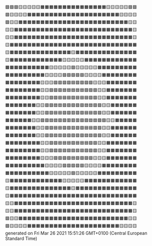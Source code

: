 🟩🟩🟩🟨🟨🟨🟨🟨🟧🟧🟧🟧🟧🟧🟧🟧🟧🟧🟧🟧🟧🟧🟧🟨🟨🟨🟨🟨🟩🟩  
🟩🟨🟨🟨🟨🟧🟧🟧🟧🟧🟧🟧🟧🟧🟧🟧🟧🟧🟧🟧🟧🟧🟧🟧🟧🟧🟨🟨🟨🟨  
🟩🟨🟨🟧🟧🟧🟧🟧🟧🟧🟧🟧🟧🟧🟧🟧🟧🟧🟧🟧🟧🟧🟧🟧🟧🟧🟧🟧🟨🟨  
🟨🟨🟧🟧🟧🟧🟧🟧🟧🟧🟧🟧🟧🟧🟧🟧🟧🟧🟧🟧🟧🟧🟧🟧🟧🟧🟧🟧🟧🟨  
🟨🟨🟧🟧🟧🟧🟧🟧🟧🟧🟧🟧🟧🟧🟧🟧🟧🟧🟧🟧🟧🟧🟧🟧🟧🟧🟧🟧🟧🟨  
🟨🟧🟧🟧🟧🟧🟧🟧🟧🟧🟧🟧🟧🟧🟧🟧🟧🟧🟧🟧🟧🟧🟧🟧🟧🟧🟧🟧🟧🟧  
🟨🟧🟧🟧🟧🟧🟧🟧🟧🟧🟧🟧🟧🟧🟧🟨🟧🟧🟧🟧🟧🟧🟧🟧🟧🟧🟧🟧🟧🟧  
🟨🟧🟧🟧🟧🟧🟧🟧🟧🟧🟧🟧🟧🟨🟨🟨🟨🟨🟧🟧🟧🟧🟧🟧🟧🟧🟧🟧🟧🟧  
🟧🟧🟧🟧🟧🟧🟧🟧🟧🟧🟨🟨🟨🟨🟨🟩🟨🟨🟨🟨🟨🟧🟧🟧🟧🟧🟧🟧🟧🟧  
🟧🟧🟧🟧🟧🟧🟧🟧🟧🟨🟨🟨🟨🟩🟩🟩🟩🟩🟨🟨🟨🟨🟧🟧🟧🟧🟧🟧🟧🟧  
🟧🟧🟧🟧🟧🟧🟧🟧🟨🟨🟨🟩🟩🟩🟩🟦🟩🟩🟩🟩🟨🟨🟨🟧🟧🟧🟧🟧🟧🟧  
🟧🟧🟧🟧🟧🟧🟧🟧🟨🟨🟩🟩🟩🟦🟦🟦🟦🟦🟩🟩🟩🟨🟨🟧🟧🟧🟧🟧🟧🟧  
🟧🟧🟧🟧🟧🟧🟧🟧🟨🟨🟩🟩🟦🟦🟦🟪🟦🟦🟦🟩🟩🟨🟨🟧🟧🟧🟧🟧🟧🟧  
🟧🟧🟧🟧🟧🟧🟧🟨🟨🟩🟩🟦🟦🟪🟪🟪🟪🟪🟦🟦🟩🟩🟨🟨🟧🟧🟧🟧🟧🟧  
🟧🟧🟧🟧🟧🟧🟧🟨🟨🟩🟩🟦🟦🟪🟪🟥🟪🟪🟦🟦🟩🟩🟨🟨🟧🟧🟧🟧🟧🟧  
🟧🟧🟧🟧🟧🟧🟨🟨🟩🟩🟦🟦🟪🟪🟥🟥🟥🟪🟪🟦🟦🟩🟩🟨🟨🟧🟧🟧🟧🟧  
🟧🟧🟧🟧🟧🟧🟧🟨🟨🟩🟩🟦🟦🟪🟪🟥🟪🟪🟦🟦🟩🟩🟨🟨🟧🟧🟧🟧🟧🟧  
🟧🟧🟧🟧🟧🟧🟧🟨🟨🟩🟩🟦🟦🟪🟪🟪🟪🟪🟦🟦🟩🟩🟨🟨🟧🟧🟧🟧🟧🟧  
🟧🟧🟧🟧🟧🟧🟧🟧🟨🟨🟩🟩🟦🟦🟦🟪🟦🟦🟦🟩🟩🟨🟨🟧🟧🟧🟧🟧🟧🟧  
🟧🟧🟧🟧🟧🟧🟧🟧🟨🟨🟩🟩🟩🟦🟦🟦🟦🟦🟩🟩🟩🟨🟨🟧🟧🟧🟧🟧🟧🟧  
🟧🟧🟧🟧🟧🟧🟧🟧🟨🟨🟨🟩🟩🟩🟩🟦🟩🟩🟩🟩🟨🟨🟨🟧🟧🟧🟧🟧🟧🟧  
🟧🟧🟧🟧🟧🟧🟧🟧🟧🟨🟨🟨🟨🟩🟩🟩🟩🟩🟨🟨🟨🟨🟧🟧🟧🟧🟧🟧🟧🟧  
🟧🟧🟧🟧🟧🟧🟧🟧🟧🟧🟨🟨🟨🟨🟨🟩🟨🟨🟨🟨🟨🟧🟧🟧🟧🟧🟧🟧🟧🟧  
🟨🟧🟧🟧🟧🟧🟧🟧🟧🟧🟧🟧🟧🟨🟨🟨🟨🟨🟧🟧🟧🟧🟧🟧🟧🟧🟧🟧🟧🟧  
🟨🟧🟧🟧🟧🟧🟧🟧🟧🟧🟧🟧🟧🟧🟧🟨🟧🟧🟧🟧🟧🟧🟧🟧🟧🟧🟧🟧🟧🟧  
🟨🟧🟧🟧🟧🟧🟧🟧🟧🟧🟧🟧🟧🟧🟧🟧🟧🟧🟧🟧🟧🟧🟧🟧🟧🟧🟧🟧🟧🟧  
🟨🟨🟧🟧🟧🟧🟧🟧🟧🟧🟧🟧🟧🟧🟧🟧🟧🟧🟧🟧🟧🟧🟧🟧🟧🟧🟧🟧🟧🟨  
🟨🟨🟧🟧🟧🟧🟧🟧🟧🟧🟧🟧🟧🟧🟧🟧🟧🟧🟧🟧🟧🟧🟧🟧🟧🟧🟧🟧🟧🟨  
🟩🟨🟨🟧🟧🟧🟧🟧🟧🟧🟧🟧🟧🟧🟧🟧🟧🟧🟧🟧🟧🟧🟧🟧🟧🟧🟧🟧🟨🟨  
🟩🟨🟨🟨🟨🟧🟧🟧🟧🟧🟧🟧🟧🟧🟧🟧🟧🟧🟧🟧🟧🟧🟧🟧🟧🟧🟨🟨🟨🟨  
generated on Fri Mar 26 2021 15:51:26 GMT+0100 (Central European Standard Time)  
